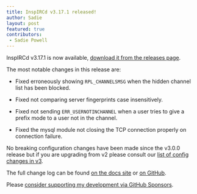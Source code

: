 ```yaml
---
title: InspIRCd v3.17.1 released!
author: Sadie
layout: post
featured: true
contributors:
 - Sadie Powell
---
```


InspIRCd v3.17.1 is now available, [download it from the releases page](https://github.com/inspircd/inspircd/releases/tag/v3.17.1).

The most notable changes in this release are:

- Fixed erroneously showing `RPL_CHANNELSMSG` when the hidden channel list has been blocked.

- Fixed not comparing server fingerprints case insensitively.

- Fixed not sending `ERR_USERNOTINCHANNEL` when a user tries to give a prefix mode to a user not in the channel.

- Fixed the mysql module not closing the TCP connection properly on connection failure.

<!--more-->

No breaking configuration changes have been made since the v3.0.0 release but if you are upgrading from v2 please consult our [list of config changes in v3](https://docs.inspircd.org/3/breaking-changes).

The full change log can be found [on the docs site](https://docs.inspircd.org/3/change-log/#inspircd-3171) or [on GitHub](https://github.com/inspircd/inspircd/compare/v3.17.0...v3.17.1).

Please [consider supporting my development via GitHub Sponsors](https://github.com/sponsors/SadieCat/).
